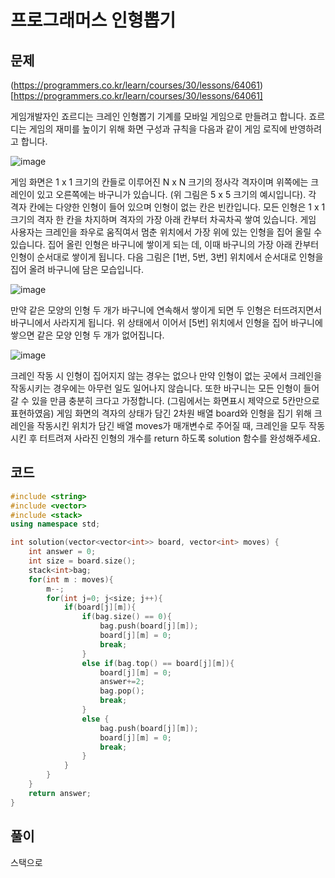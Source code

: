# 프로그래머스 인형뽑기

## 문제

(https://programmers.co.kr/learn/courses/30/lessons/64061)[https://programmers.co.kr/learn/courses/30/lessons/64061]

게임개발자인 죠르디는 크레인 인형뽑기 기계를 모바일 게임으로 만들려고 합니다.
죠르디는 게임의 재미를 높이기 위해 화면 구성과 규칙을 다음과 같이 게임 로직에 반영하려고 합니다.

![image](https://user-images.githubusercontent.com/43857226/81676446-ce8d8400-948a-11ea-9cdd-f8b1e9912504.png)

게임 화면은 1 x 1 크기의 칸들로 이루어진 N x N 크기의 정사각 격자이며 위쪽에는 크레인이 있고 오른쪽에는
바구니가 있습니다. (위 그림은 5 x 5 크기의 예시입니다). 각 격자 칸에는 다양한 인형이 들어 있으며 인형이
없는 칸은 빈칸입니다. 모든 인형은 1 x 1 크기의 격자 한 칸을 차지하며 격자의 가장 아래 칸부터 차곡차곡
쌓여 있습니다. 게임 사용자는 크레인을 좌우로 움직여서 멈춘 위치에서 가장 위에 있는 인형을 집어 올릴
수 있습니다. 집어 올린 인형은 바구니에 쌓이게 되는 데, 이때 바구니의 가장 아래 칸부터 인형이 순서대로
쌓이게 됩니다. 다음 그림은 [1번, 5번, 3번] 위치에서 순서대로 인형을 집어 올려 바구니에 담은 모습입니다.

![image](https://user-images.githubusercontent.com/43857226/81676530-ebc25280-948a-11ea-8161-ac47f8c367d0.png)

만약 같은 모양의 인형 두 개가 바구니에 연속해서 쌓이게 되면 두 인형은 터뜨려지면서 
바구니에서 사라지게 됩니다. 위 상태에서 이어서 [5번] 위치에서 인형을 집어 바구니에 쌓으면 같은 모양 인형 두 개가 없어집니다.

![image](https://user-images.githubusercontent.com/43857226/81676555-f4b32400-948a-11ea-90f5-2b2f60345081.png)

크레인 작동 시 인형이 집어지지 않는 경우는 없으나 만약 인형이 없는 곳에서 크레인을 작동시키는 경우에는 아무런 일도 일어나지
않습니다. 또한 바구니는 모든 인형이 들어갈 수 있을 만큼 충분히 크다고 가정합니다. (그림에서는 화면표시 제약으로 5칸만으로 표현하였음)
게임 화면의 격자의 상태가 담긴 2차원 배열 board와 인형을 집기 위해 크레인을 작동시킨 위치가 
담긴 배열 moves가 매개변수로 주어질 때, 크레인을 모두 작동시킨 후 터트려져 사라진 인형의 개수를 return 하도록 solution 함수를 완성해주세요.

## 코드

```c++
#include <string>
#include <vector>
#include <stack>
using namespace std;

int solution(vector<vector<int>> board, vector<int> moves) {
    int answer = 0;
    int size = board.size();
    stack<int>bag;
    for(int m : moves){
        m--;
        for(int j=0; j<size; j++){
            if(board[j][m]){
                if(bag.size() == 0){
                    bag.push(board[j][m]);
                    board[j][m] = 0;
                    break;
                }
                else if(bag.top() == board[j][m]){
                    board[j][m] = 0;
                    answer+=2;
                    bag.pop();
                    break;
                }
                else {
                    bag.push(board[j][m]);
                    board[j][m] = 0;
                    break;
                }   
            }
        }
    }
    return answer;
}
```

## 풀이

스택으로

